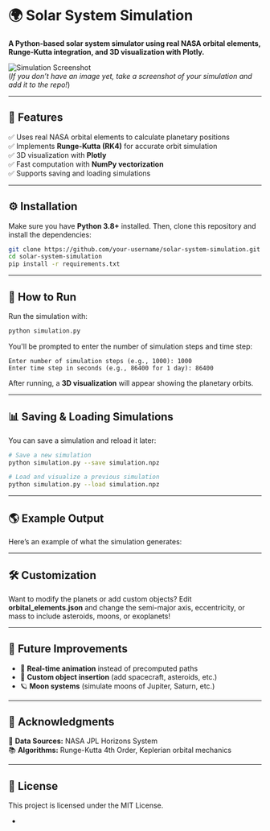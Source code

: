 # 🌍 Solar System Simulation
**A Python-based solar system simulator using real NASA orbital elements, Runge-Kutta integration, and 3D visualization with Plotly.**

![Simulation Screenshot](simulation_preview.png)  
(*If you don’t have an image yet, take a screenshot of your simulation and add it to the repo!*)

---

## 📜 Features
✅ Uses real NASA orbital elements to calculate planetary positions  
✅ Implements **Runge-Kutta (RK4)** for accurate orbit simulation  
✅ 3D visualization with **Plotly**  
✅ Fast computation with **NumPy vectorization**  
✅ Supports saving and loading simulations  

---

## ⚙️ Installation
Make sure you have **Python 3.8+** installed. Then, clone this repository and install the dependencies:

```sh
git clone https://github.com/your-username/solar-system-simulation.git
cd solar-system-simulation
pip install -r requirements.txt
```

---

## 🚀 How to Run
Run the simulation with:

```sh
python simulation.py
```

You'll be prompted to enter the number of simulation steps and time step:

```
Enter number of simulation steps (e.g., 1000): 1000
Enter time step in seconds (e.g., 86400 for 1 day): 86400
```

After running, a **3D visualization** will appear showing the planetary orbits.

---

## 📊 Saving & Loading Simulations
You can save a simulation and reload it later:

```sh
# Save a new simulation
python simulation.py --save simulation.npz

# Load and visualize a previous simulation
python simulation.py --load simulation.npz
```

---

## 🌎 Example Output
Here’s an example of what the simulation generates:

---

## 🛠️ Customization
Want to modify the planets or add custom objects? Edit **orbital_elements.json** and change the semi-major axis, eccentricity, or mass to include asteroids, moons, or exoplanets!

---

## 📜 Future Improvements
- 🌠 **Real-time animation** instead of precomputed paths  
- 🚀 **Custom object insertion** (add spacecraft, asteroids, etc.)  
- 🪐 **Moon systems** (simulate moons of Jupiter, Saturn, etc.)  

---

## 📝 Acknowledgments
🌌 **Data Sources:** NASA JPL Horizons System  
📚 **Algorithms:** Runge-Kutta 4th Order, Keplerian orbital mechanics  

---

## 📜 License
This project is licensed under the MIT License.

-

